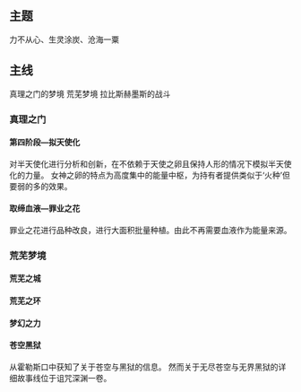 ## 主题
力不从心、生灵涂炭、沧海一粟

## 主线
真理之门的梦境
荒芜梦境
拉比斯赫墨斯的战斗

### 真理之门
#### 第四阶段—拟天使化
对半天使化进行分析和创新，在不依赖于天使之卵且保持人形的情况下模拟半天使化的力量。
女神之卵的特点为高度集中的能量中枢，为持有者提供类似于‘火种’但要弱的多的效果。
#### 取缔血液—罪业之花
罪业之花进行品种改良，进行大面积批量种植。由此不再需要血液作为能量来源。

### 荒芜梦境
#### 荒芜之城
#### 荒芜之环
#### 梦幻之力
#### 苍空黑狱
从霍勒斯口中获知了关于苍空与黑狱的信息。
然而关于无尽苍空与无界黑狱的详细故事线位于诅咒深渊一卷。